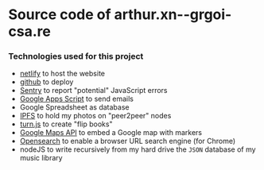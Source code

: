 # Source code of arthur.xn--grgoi-csa.re

### Technologies used for this project

- [netlify](https://netlify.com/) to host the website
- [github](https://github.com) to deploy
- [Sentry](https://sentry.io) to report "potential" JavaScript errors
- [Google Apps Script](https://developers.google.com/apps-script/) to send emails
- Google Spreadsheet as database
- [IPFS](https://ipfs.io/) to hold my photos on "peer2peer" nodes
- [turn.js](http://www.turnjs.com) to create "flip books"
- [Google Maps API](https://developers.google.com/maps/?hl=en) to embed a Google map with markers
- [Opensearch](https://developer.mozilla.org/en-US/docs/Web/OpenSearch) to enable a browser URL search engine (for Chrome)
- nodeJS to write recursively from my hard drive the `JSON` database of my music library
